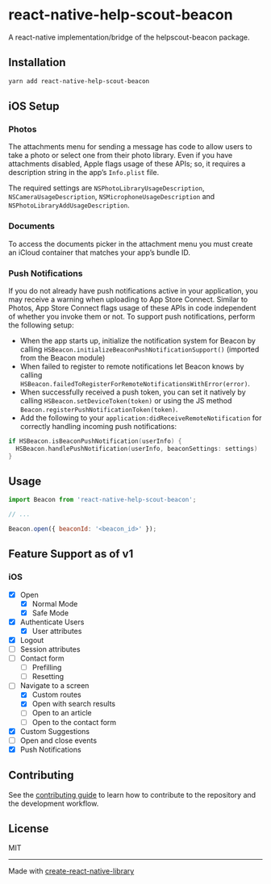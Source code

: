 # react-native-help-scout-beacon

A react-native implementation/bridge of the helpscout-beacon package.

## Installation

```sh
yarn add react-native-help-scout-beacon
```

## iOS Setup

### Photos

The attachments menu for sending a message has code to allow users to take a photo or select one from their photo library. Even if you have attachments disabled, Apple flags usage of these APIs; so, it requires a description string in the app’s `Info.plist` file.

The required settings are `NSPhotoLibraryUsageDescription`, `NSCameraUsageDescription`, `NSMicrophoneUsageDescription` and `NSPhotoLibraryAddUsageDescription`.

### Documents

To access the documents picker in the attachment menu you must create an iCloud container that matches your app’s bundle ID.

### Push Notifications

If you do not already have push notifications active in your application, you may receive a warning when uploading to App Store Connect. Similar to Photos, App Store Connect flags usage of these APIs in code independent of whether you invoke them or not.
To support push notifications, perform the following setup:

- When the app starts up, initialize the notification system for Beacon by calling `HSBeacon.initializeBeaconPushNotificationSupport()` (imported from the Beacon module)
- When failed to register to remote notifications let Beacon knows by calling `HSBeacon.failedToRegisterForRemoteNotificationsWithError(error)`.
- When successfully received a push token, you can set it natively by calling `HSBeacon.setDeviceToken(token)` or using the JS method `Beacon.registerPushNotificationToken(token)`.
- Add the following to your `application:didReceiveRemoteNotification` for correctly handling incoming push notifications:

```swift
if HSBeacon.isBeaconPushNotification(userInfo) {
  HSBeacon.handlePushNotification(userInfo, beaconSettings: settings)
}
```

## Usage

```js
import Beacon from 'react-native-help-scout-beacon';

// ...

Beacon.open({ beaconId: '<beacon_id>' });
```

## Feature Support as of v1

### iOS

- [x] Open
  - [x] Normal Mode
  - [x] Safe Mode
- [x] Authenticate Users
  - [x] User attributes
- [x] Logout
- [ ] Session attributes
- [ ] Contact form
  - [ ] Prefilling
  - [ ] Resetting
- [ ] Navigate to a screen
  - [x] Custom routes
  - [x] Open with search results
  - [ ] Open to an article
  - [ ] Open to the contact form
- [x] Custom Suggestions
- [ ] Open and close events
- [x] Push Notifications

## Contributing

See the [contributing guide](CONTRIBUTING.md) to learn how to contribute to the repository and the development workflow.

## License

MIT

---

Made with [create-react-native-library](https://github.com/callstack/react-native-builder-bob)
